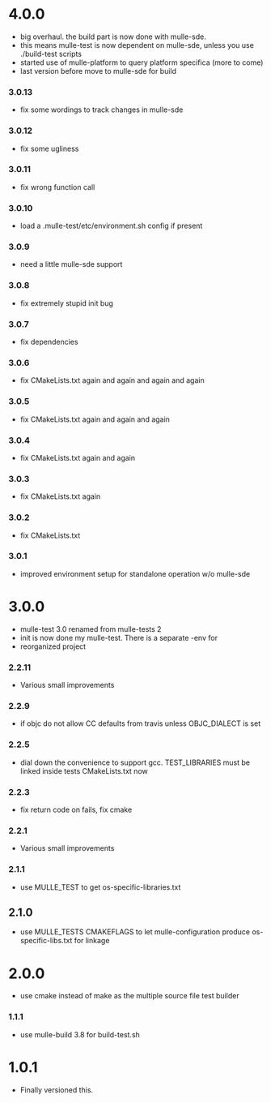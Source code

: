 # 4.0.0

* big overhaul. the build part is now done with mulle-sde.
* this means mulle-test is now dependent on mulle-sde, unless you use ./build-test scripts
* started use of mulle-platform to query platform specifica (more to come)
* last version before move to mulle-sde for build


### 3.0.13

* fix some wordings to track changes in mulle-sde

### 3.0.12

* fix some ugliness

### 3.0.11

* fix wrong function call

### 3.0.10

* load a .mulle-test/etc/environment.sh config if present

### 3.0.9

* need a little mulle-sde support

### 3.0.8

* fix extremely stupid init bug

### 3.0.7

* fix dependencies

### 3.0.6

* fix CMakeLists.txt again and again and again and again

### 3.0.5

* fix CMakeLists.txt again and again and again

### 3.0.4

* fix CMakeLists.txt again and again

### 3.0.3

* fix CMakeLists.txt again

### 3.0.2

* fix CMakeLists.txt

### 3.0.1

* improved environment setup for standalone operation w/o mulle-sde

# 3.0.0

* mulle-test 3.0 renamed from mulle-tests 2
* init is now done my mulle-test. There is a separate -env for
* reorganized project


### 2.2.11

* Various small improvements

### 2.2.9

* if objc do not allow CC defaults from travis unless OBJC_DIALECT is set

### 2.2.5

* dial down the convenience to support gcc. TEST_LIBRARIES must be linked inside tests CMakeLists.txt now

### 2.2.3

* fix return code on fails, fix cmake

### 2.2.1

* Various small improvements

### 2.1.1

* use MULLE_TEST to get os-specific-libraries.txt

## 2.1.0

* use MULLE_TESTS CMAKEFLAGS to let mulle-configuration produce os-specific-libs.txt for linkage


# 2.0.0

* use cmake instead of make as the multiple source file test builder


### 1.1.1

* use mulle-build 3.8 for build-test.sh


# 1.0.1

* Finally versioned this.
